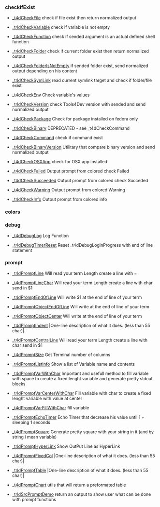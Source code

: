 
### checkIfExist
* [_t4dCheckFile](Log-checkIfExist.md#_t4dCheckFile)
    check if file exist then return normalized output

* [_t4dCheckVariable](Log-checkIfExist.md#_t4dCheckVariable)
    check if variable is not empty

* [_t4dCheckFunction](Log-checkIfExist.md#_t4dCheckFunction)
    check if sended argument is an actual defined shell function

* [_t4dCheckFolder](Log-checkIfExist.md#_t4dCheckFolder)
    check if current folder exist then return normalized output

* [_t4dCheckFolderIsNotEmpty](Log-checkIfExist.md#_t4dCheckFolderIsNotEmpty)
    if sended folder exist, send normalized output depending on his content

* [_t4dCheckSymLink](Log-checkIfExist.md#_t4dCheckSymLink)
    read current symlink target and check if folder/file exist

* [_t4dCheckEnv](Log-checkIfExist.md#_t4dCheckEnv)
    Check variable's values

* [_t4dCheckVersion](Log-checkIfExist.md#_t4dCheckVersion)
    check Tools4Dev version with sended and send normalized output

* [_t4dCheckPackage](Log-checkIfExist.md#_t4dCheckPackage)
    Check for package installed on fedora only

* [_t4dCheckBinary](Log-checkIfExist.md#_t4dCheckBinary)
    DEPRECATED - see _t4dCheckCommand

* [_t4dCheckCommand](Log-checkIfExist.md#_t4dCheckCommand)
    check if command exist

* [_t4dCheckBinaryVersion](Log-checkIfExist.md#_t4dCheckBinaryVersion)
    Utilitary that compare binary version and send normalized output

* [_t4dCheckOSXApp](Log-checkIfExist.md#_t4dCheckOSXApp)
    check for OSX app installed

* [_t4dCheckFailed](Log-checkIfExist.md#_t4dCheckFailed)
    Output prompt from colored check Failed

* [_t4dCheckSucceeded](Log-checkIfExist.md#_t4dCheckSucceeded)
    Output prompt from colored check Succeded

* [_t4dCheckWarning](Log-checkIfExist.md#_t4dCheckWarning)
    Output prompt from colored Warning

* [_t4dCheckInfo](Log-checkIfExist.md#_t4dCheckInfo)
    Output prompt from colored info


### colors

### debug
* [_t4dDebugLog](Log-debug.md#_t4dDebugLog)
    Log Function

* [_t4dDebugTimerReset](Log-debug.md#_t4dDebugTimerReset)
    Reset _t4dDebugLogInProgress with end of line statement


### prompt
* [_t4dPromptLine](Log-prompt.md#_t4dPromptLine)
    Will read your term Length create a line with =

* [_t4dPromptLineChar](Log-prompt.md#_t4dPromptLineChar)
    Will read your term Length create a line with char send in $1

* [_t4dPromptEndOfLine](Log-prompt.md#_t4dPromptEndOfLine)
    Will write $1 at the end of line of your term

* [_t4dPromptObjectEndOfLine](Log-prompt.md#_t4dPromptObjectEndOfLine)
    Will write  at the end of line of your term

* [_t4dPromptObjectCenter](Log-prompt.md#_t4dPromptObjectCenter)
    Will write  at the end of line of your term

* [_t4dPromptIndent](Log-prompt.md#_t4dPromptIndent)
    |One-line description of what it does. (less than 55 char)|

* [_t4dPromptCentralLine](Log-prompt.md#_t4dPromptCentralLine)
    Will read your term Length create a line with char send in $1

* [_t4dPromptSize](Log-prompt.md#_t4dPromptSize)
    Get Terminal number of columns

* [_t4dPromptListInfo](Log-prompt.md#_t4dPromptListInfo)
    Show a list of Variable name and contents

* [_t4dPromptVarWithChar](Log-prompt.md#_t4dPromptVarWithChar)
    Important and usefull method to fill variable with space to create a fixed lenght variable and generate pretty stdout blocks

* [_t4dPromptVarCenterWithChar](Log-prompt.md#_t4dPromptVarCenterWithChar)
    Fill variable with char to create a fixed lenght variable with value at center

* [_t4dPromptVarFillWithChar](Log-prompt.md#_t4dPromptVarFillWithChar)
    fill variable

* [_t4dPromptEchoTimer](Log-prompt.md#_t4dPromptEchoTimer)
    Echo Timer that decrease his value until 1 + sleeping 1 seconds

* [_t4dPromptSquare](Log-prompt.md#_t4dPromptSquare)
    Generate pretty square with your string in it (and by string i mean variable)

* [_t4dPromptHyperLink](Log-prompt.md#_t4dPromptHyperLink)
    Show OutPut Line as HyperLink

* [_t4dPromptFixedCol](Log-prompt.md#_t4dPromptFixedCol)
    |One-line description of what it does. (less than 55 char)|

* [_t4dPromptTable](Log-prompt.md#_t4dPromptTable)
    |One-line description of what it does. (less than 55 char)|

* [_t4dPromptChart](Log-prompt.md#_t4dPromptChart)
    utils that will return a preformated table

* [_t4dSrcPromptDemo](Log-prompt.md#_t4dSrcPromptDemo)
    return an output to show user what can be done with prompt functions



